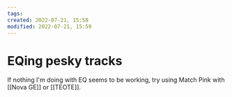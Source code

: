 ```yaml
---
tags: 
created: 2022-07-21, 15:58
modified: 2022-07-21, 15:59
---
```


# EQing pesky tracks
If nothing I'm doing with EQ seems to be working, try using Match Pink with [[Nova GE]] or [[TEOTE]].